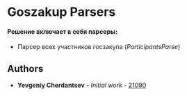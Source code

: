 # Goszakup Parsers

#### Решение включает в себя парсеры:
* Парсер всех участников госзакупа (*ParticipantsParse*)


## Authors

* **Yevgeniy Cherdantsev** - *Initial work* - [21090](https://github.com/ZhekaCher)